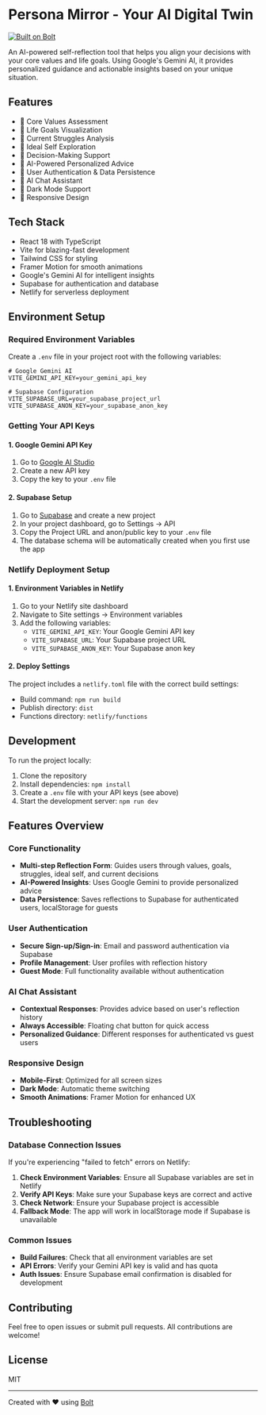 # Persona Mirror - Your AI Digital Twin

[![Built on Bolt](https://img.shields.io/badge/Built%20on-Bolt-blue?style=flat-square)](https://bolt.new)

An AI-powered self-reflection tool that helps you align your decisions with your core values and life goals. Using Google's Gemini AI, it provides personalized guidance and actionable insights based on your unique situation.

## Features

- 🎯 Core Values Assessment
- 🌟 Life Goals Visualization
- 💭 Current Struggles Analysis
- 🔮 Ideal Self Exploration
- 🤔 Decision-Making Support
- 🤖 AI-Powered Personalized Advice
- 👤 User Authentication & Data Persistence
- 💬 AI Chat Assistant
- 🌙 Dark Mode Support
- 📱 Responsive Design

## Tech Stack

- React 18 with TypeScript
- Vite for blazing-fast development
- Tailwind CSS for styling
- Framer Motion for smooth animations
- Google's Gemini AI for intelligent insights
- Supabase for authentication and database
- Netlify for serverless deployment

## Environment Setup

### Required Environment Variables

Create a `.env` file in your project root with the following variables:

```env
# Google Gemini AI
VITE_GEMINI_API_KEY=your_gemini_api_key

# Supabase Configuration
VITE_SUPABASE_URL=your_supabase_project_url
VITE_SUPABASE_ANON_KEY=your_supabase_anon_key
```

### Getting Your API Keys

#### 1. Google Gemini API Key
1. Go to [Google AI Studio](https://makersuite.google.com/app/apikey)
2. Create a new API key
3. Copy the key to your `.env` file

#### 2. Supabase Setup
1. Go to [Supabase](https://supabase.com) and create a new project
2. In your project dashboard, go to Settings → API
3. Copy the Project URL and anon/public key to your `.env` file
4. The database schema will be automatically created when you first use the app

### Netlify Deployment Setup

#### 1. Environment Variables in Netlify
1. Go to your Netlify site dashboard
2. Navigate to Site settings → Environment variables
3. Add the following variables:
   - `VITE_GEMINI_API_KEY`: Your Google Gemini API key
   - `VITE_SUPABASE_URL`: Your Supabase project URL
   - `VITE_SUPABASE_ANON_KEY`: Your Supabase anon key

#### 2. Deploy Settings
The project includes a `netlify.toml` file with the correct build settings:
- Build command: `npm run build`
- Publish directory: `dist`
- Functions directory: `netlify/functions`

## Development

To run the project locally:

1. Clone the repository
2. Install dependencies: `npm install`
3. Create a `.env` file with your API keys (see above)
4. Start the development server: `npm run dev`

## Features Overview

### Core Functionality
- **Multi-step Reflection Form**: Guides users through values, goals, struggles, ideal self, and current decisions
- **AI-Powered Insights**: Uses Google Gemini to provide personalized advice
- **Data Persistence**: Saves reflections to Supabase for authenticated users, localStorage for guests

### User Authentication
- **Secure Sign-up/Sign-in**: Email and password authentication via Supabase
- **Profile Management**: User profiles with reflection history
- **Guest Mode**: Full functionality available without authentication

### AI Chat Assistant
- **Contextual Responses**: Provides advice based on user's reflection history
- **Always Accessible**: Floating chat button for quick access
- **Personalized Guidance**: Different responses for authenticated vs guest users

### Responsive Design
- **Mobile-First**: Optimized for all screen sizes
- **Dark Mode**: Automatic theme switching
- **Smooth Animations**: Framer Motion for enhanced UX

## Troubleshooting

### Database Connection Issues
If you're experiencing "failed to fetch" errors on Netlify:

1. **Check Environment Variables**: Ensure all Supabase variables are set in Netlify
2. **Verify API Keys**: Make sure your Supabase keys are correct and active
3. **Check Network**: Ensure your Supabase project is accessible
4. **Fallback Mode**: The app will work in localStorage mode if Supabase is unavailable

### Common Issues
- **Build Failures**: Check that all environment variables are set
- **API Errors**: Verify your Gemini API key is valid and has quota
- **Auth Issues**: Ensure Supabase email confirmation is disabled for development

## Contributing

Feel free to open issues or submit pull requests. All contributions are welcome!

## License

MIT

---

Created with ❤️ using [Bolt](https://bolt.new)